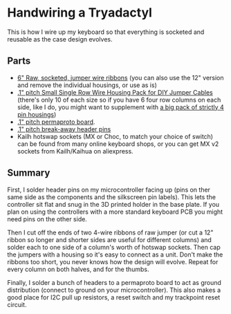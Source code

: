 # Handwiring a Tryadactyl

This is how I wire up my keyboard so that everything is socketed and reusable as the case design evolves.

## Parts

  - [6" Raw, socketed, jumper wire ribbons](https://www.adafruit.com/product/3141) (you can also use the 12" version and remove the individual housings, or use as is)
  - [.1" pitch Small Single Row Wire Housing Pack for DIY Jumper Cables](https://www.adafruit.com/product/3145) (there's only 10 of each size so if you have 6 four row columns on each side, like I do, you might want to supplement with [a big pack of strictly 4 pin housings](https://www.amazon.com/gp/product/B00R5FOZW2/))
  - [.1" pitch permaproto board](https://www.adafruit.com/product/1214).
  - [.1" pitch break-away header pins](https://www.adafruit.com/product/392)
  - Kailh hotswap sockets (MX or Choc, to match your choice of switch) can be found from many online keyboard shops, or you can get MX v2 sockets from Kailh/Kaihua on aliexpress.


## Summary
 
First, I solder header pins on my microcontroller facing up (pins on ther same side as the components and the silkscreen pin labels).  This lets the controller sit flat and snug in the 3D printed holder in the base plate. If you plan on using the controllers with a more standard keyboard PCB you might need pins on the other side.
 
Then I cut off the ends of two 4-wire ribbons of raw jumper (or cut a 12" ribbon so longer and shorter sides are useful for different columns) and solder each to one side of a column's worth of hotswap sockets. Then cap the jumpers with a housing so it's easy to connect as a unit. Don't make the ribbons too short, you never knows how the design will evolve. Repeat for every column on both halves, and for the thumbs.
 
Finally, I solder a bunch of headers to a permaproto board to act as ground distribution (connect to ground on your microcontroller). This also makes a good place for I2C pull up resistors, a reset switch and my trackpoint reset circuit.
